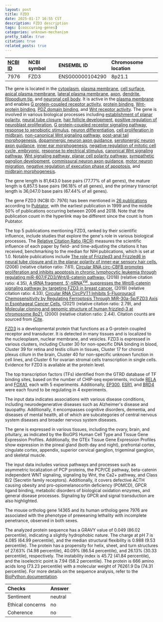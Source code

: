 ```yaml
---
layout: post
title: FZD3
date: 2025-01-17 16:55 CST
description: FZD3 description
tags: [cooccuring-genes]
categories: unknown-mechanism
pretty_table: true
citation: true
related_posts: true
---
```




| [NCBI ID](https://www.ncbi.nlm.nih.gov/gene/7976) | NCBI symbol | ENSEMBL ID | Chromosome location |
| :-------- | :------- | :-------- | :------- |
| 7976  | FZD3 | ENSG00000104290 | 8p21.1 |



The gene is located in the [cytoplasm](https://amigo.geneontology.org/amigo/term/GO:0005737), [plasma membrane](https://amigo.geneontology.org/amigo/term/GO:0005886), [cell surface](https://amigo.geneontology.org/amigo/term/GO:0009986), [apical plasma membrane](https://amigo.geneontology.org/amigo/term/GO:0016324), [lateral plasma membrane](https://amigo.geneontology.org/amigo/term/GO:0016328), [axon](https://amigo.geneontology.org/amigo/term/GO:0030424), [dendrite](https://amigo.geneontology.org/amigo/term/GO:0030425), [filopodium tip](https://amigo.geneontology.org/amigo/term/GO:0032433), and [neuronal cell body](https://amigo.geneontology.org/amigo/term/GO:0043025). It is active in the [plasma membrane](https://amigo.geneontology.org/amigo/term/GO:0005886) and enables [G protein-coupled receptor activity](https://amigo.geneontology.org/amigo/term/GO:0004930), [protein binding](https://amigo.geneontology.org/amigo/term/GO:0005515), [Wnt-protein binding](https://amigo.geneontology.org/amigo/term/GO:0017147), [PDZ domain binding](https://amigo.geneontology.org/amigo/term/GO:0030165), and [Wnt receptor activity](https://amigo.geneontology.org/amigo/term/GO:0042813). The gene is involved in various biological processes including [establishment of planar polarity](https://amigo.geneontology.org/amigo/term/GO:0001736), [neural tube closure](https://amigo.geneontology.org/amigo/term/GO:0001843), [hair follicle development](https://amigo.geneontology.org/amigo/term/GO:0001942), [positive regulation of neuroblast proliferation](https://amigo.geneontology.org/amigo/term/GO:0002052), [G protein-coupled receptor signaling pathway](https://amigo.geneontology.org/amigo/term/GO:0007186), [response to xenobiotic stimulus](https://amigo.geneontology.org/amigo/term/GO:0009410), [neuron differentiation](https://amigo.geneontology.org/amigo/term/GO:0030182), [cell proliferation in midbrain](https://amigo.geneontology.org/amigo/term/GO:0033278), [non-canonical Wnt signaling pathway](https://amigo.geneontology.org/amigo/term/GO:0035567), [post-anal tail morphogenesis](https://amigo.geneontology.org/amigo/term/GO:0036342), [dopaminergic neuron axon guidance](https://amigo.geneontology.org/amigo/term/GO:0036514), [serotonergic neuron axon guidance](https://amigo.geneontology.org/amigo/term/GO:0036515), [inner ear morphogenesis](https://amigo.geneontology.org/amigo/term/GO:0042472), [negative regulation of mitotic cell cycle, embryonic](https://amigo.geneontology.org/amigo/term/GO:0045976), [response to electrical stimulus](https://amigo.geneontology.org/amigo/term/GO:0051602), [canonical Wnt signaling pathway](https://amigo.geneontology.org/amigo/term/GO:0060070), [Wnt signaling pathway, planar cell polarity pathway](https://amigo.geneontology.org/amigo/term/GO:0060071), [sympathetic ganglion development](https://amigo.geneontology.org/amigo/term/GO:0061549), [commissural neuron axon guidance](https://amigo.geneontology.org/amigo/term/GO:0071679), [motor neuron migration](https://amigo.geneontology.org/amigo/term/GO:0097475), [negative regulation of execution phase of apoptosis](https://amigo.geneontology.org/amigo/term/GO:1900118), and [midbrain morphogenesis](https://amigo.geneontology.org/amigo/term/GO:1904693).


The gene length is 81,643.0 base pairs (77.77% of all genes), the mature length is 6,857.5 base pairs (96.18% of all genes), and the primary transcript length is 36,047.0 base pairs (67.44% of all genes).


The gene FZD3 (NCBI ID: 7976) has been mentioned in [26 publications](https://pubmed.ncbi.nlm.nih.gov/?term=%22FZD3%22) according to [Pubtator](https://academic.oup.com/nar/article/47/W1/W587/5494727), with the earliest publication in 1999 and the middle 50% of publications occurring between 2006 and 2018. Note that the publication count in the hyperlink may be different since the count is from Pubtator.


The top 5 publications mentioning FZD3, ranked by their scientific influence, include studies that explore the gene's role in various biological processes. The [Relative Citation Ratio (RCR)](https://journals.plos.org/plosbiology/article?id=10.1371/journal.pbio.1002541) measures the scientific influence of each paper by field- and time-adjusting the citations it has received, benchmarking to the median for NIH publications, which is set at 1.0. Notable publications include [The role of Frizzled3 and Frizzled6 in neural tube closure and in the planar polarity of inner-ear sensory hair cells.](https://pubmed.ncbi.nlm.nih.gov/16495441) (2006) (relative citation ratio: 7.61), [Circular RNA circ-CBFB promotes proliferation and inhibits apoptosis in chronic lymphocytic leukemia through regulating miR-607/FZD3/Wnt/β-catenin pathway.](https://pubmed.ncbi.nlm.nih.gov/29902450) (2018) (relative citation ratio: 4.35), [A tRNA fragment, 5'-tiRNA<sup>Val</sup>, suppresses the Wnt/β-catenin signaling pathway by targeting FZD3 in breast cancer.](https://pubmed.ncbi.nlm.nih.gov/31078732) (2019) (relative citation ratio: 4.33), [Circular RNA CircPVT1 Inhibits 5-Fluorouracil Chemosensitivity by Regulating Ferroptosis Through MiR-30a-5p/FZD3 Axis in Esophageal Cancer Cells.](https://pubmed.ncbi.nlm.nih.gov/34966683) (2021) (relative citation ratio: 2.79), and [Molecular cloning and genomic structure of human frizzled-3 at chromosome 8p21.](https://pubmed.ncbi.nlm.nih.gov/10777673) (2000) (relative citation ratio: 2.44). Citation counts are sourced from [iCite](https://icite.od.nih.gov).


[FZD3](https://www.proteinatlas.org/ENSG00000104290-FZD3) is a developmental protein that functions as a G-protein coupled receptor and transducer. It is detected in many tissues and is localized to the nucleoplasm, nuclear membrane, and vesicles. FZD3 is expressed in various clusters, including Cluster 30 for non-specific DNA binding in blood, Cluster 39 for retina and testis cilium in tissues, Cluster 17 for choroid plexus cilium in the brain, Cluster 40 for non-specific unknown function in cell lines, and Cluster 6 for ovarian stromal cells transcription in single cells. Evidence for FZD3 is available at the protein level.


The top transcription factors (TFs) identified from the GTRD database of TF binding sites, based on the number of CHIP-seq experiments, include [RELA](https://www.ncbi.nlm.nih.gov/gene/5970) and [FOXA1](https://www.ncbi.nlm.nih.gov/gene/3169), each with 5 experiments. Additionally, [EP300](https://www.ncbi.nlm.nih.gov/gene/2033), [ESR1](https://www.ncbi.nlm.nih.gov/gene/2099), and [BRD4](https://www.ncbi.nlm.nih.gov/gene/23476) were each found to be regulating in 4 experiments.



The input data indicates associations with various disease conditions, including neurodegenerative diseases such as Alzheimer's disease and tauopathy. Additionally, it encompasses cognitive disorders, dementia, and diseases of mental health, all of which are subcategories of central nervous system diseases and broader nervous system diseases.



The gene is expressed in various tissues, including the ovary, brain, and pituitary, as indicated by the BioGPS Human Cell Type and Tissue Gene Expression Profiles. Additionally, the GTEx Tissue Gene Expression Profiles show expression in the pineal gland (both day and night), prefrontal cortex, cingulate cortex, appendix, superior cervical ganglion, trigeminal ganglion, and skeletal muscle.


The input data includes various pathways and processes such as asymmetric localization of PCP proteins, the PCP/CE pathway, beta-catenin independent WNT signaling, signaling by Wnt, the Ca2+ pathway, and Class B/2 (Secretin family receptors). Additionally, it covers defective ACTH causing obesity and pro-opiomelanocortin deficiency (POMCD), GPCR ligand binding, metabolic disorders of biological oxidation enzymes, and general disease processes. Signaling by GPCR and signal transduction are also highlighted.


The mouse ortholog gene 14365 and its human ortholog gene 7976 are associated with the phenotype of preweaning lethality with incomplete penetrance, observed in both sexes.


The analyzed protein sequence has a GRAVY value of 0.049 (86.02 percentile), indicating a slightly hydrophobic nature. The charge at pH 7 is 4.085 (64.99 percentile), and the median structural flexibility is 0.988 (9.53 percentile). The protein has a propensity for helix, sheet, and turn structures of 27.63% (14.98 percentile), 40.09% (86.54 percentile), and 26.13% (30.33 percentile), respectively. The instability index is 45.72 (41.84 percentile), and the isoelectric point is 7.94 (58.2 percentile). The protein is 666 amino acids long (73.23 percentile) with a molecular weight of 76261.9 Da (74.31 percentile). For more details on the sequence analysis, refer to the [BioPython documentation](https://biopython.org/docs/1.75/api/Bio.SeqUtils.ProtParam.html).





| Checks    | Answer |
| :-------- | :------- |
| Sentiment  | neutral   |
| Ethical concerns | no     |
| Coherence    | no    |